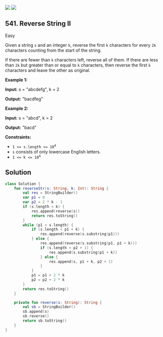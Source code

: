 [![](https://img.shields.io/github/stars/javadev/LeetCode-in-Kotlin?label=Stars&style=flat-square)](https://github.com/javadev/LeetCode-in-Kotlin)
[![](https://img.shields.io/github/forks/javadev/LeetCode-in-Kotlin?label=Fork%20me%20on%20GitHub%20&style=flat-square)](https://github.com/javadev/LeetCode-in-Kotlin/fork)

## 541\. Reverse String II

Easy

Given a string `s` and an integer `k`, reverse the first `k` characters for every `2k` characters counting from the start of the string.

If there are fewer than `k` characters left, reverse all of them. If there are less than `2k` but greater than or equal to `k` characters, then reverse the first `k` characters and leave the other as original.

**Example 1:**

**Input:** s = "abcdefg", k = 2

**Output:** "bacdfeg"

**Example 2:**

**Input:** s = "abcd", k = 2

**Output:** "bacd"

**Constraints:**

*   <code>1 <= s.length <= 10<sup>4</sup></code>
*   `s` consists of only lowercase English letters.
*   <code>1 <= k <= 10<sup>4</sup></code>

## Solution

```kotlin
class Solution {
    fun reverseStr(s: String, k: Int): String {
        val res = StringBuilder()
        var p1 = 0
        var p2 = 2 * k - 1
        if (s.length < k) {
            res.append(reverse(s))
            return res.toString()
        }
        while (p1 < s.length) {
            if (s.length < p1 + k) {
                res.append(reverse(s.substring(p1)))
            } else {
                res.append(reverse(s.substring(p1, p1 + k)))
                if (s.length < p2 + 1) {
                    res.append(s.substring(p1 + k))
                } else {
                    res.append(s, p1 + k, p2 + 1)
                }
            }
            p1 = p1 + 2 * k
            p2 = p2 + 2 * k
        }
        return res.toString()
    }

    private fun reverse(s: String): String {
        val sb = StringBuilder()
        sb.append(s)
        sb.reverse()
        return sb.toString()
    }
}
```